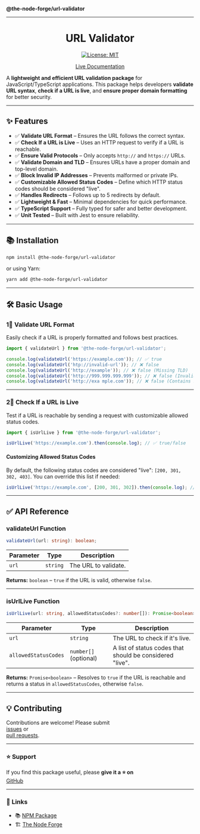 **@the-node-forge/url-validator**

***

<div align="center">

# URL Validator

[![License: MIT](https://img.shields.io/badge/License-MIT-yellow.svg)](https://opensource.org/licenses/MIT)

[Live Documentation](https://the-node-forge.github.io/url-validator/)

</div>

A **lightweight and efficient URL validation package** for JavaScript/TypeScript
applications. This package helps developers **validate URL syntax**, **check if a URL
is live**, and **ensure proper domain formatting** for better security.

---

## ✨ Features

- ✅ **Validate URL Format** – Ensures the URL follows the correct syntax.
- ✅ **Check If a URL is Live** – Uses an HTTP request to verify if a URL is
  reachable.
- ✅ **Ensure Valid Protocols** – Only accepts `http://` and `https://` URLs.
- ✅ **Validate Domain and TLD** – Ensures URLs have a proper domain and top-level
  domain.
- ✅ **Block Invalid IP Addresses** – Prevents malformed or private IPs.
- ✅ **Customizable Allowed Status Codes** – Define which HTTP status codes should be
  considered "live".
- ✅ **Handles Redirects** – Follows up to 5 redirects by default.
- ✅ **Lightweight & Fast** – Minimal dependencies for quick performance.
- ✅ **TypeScript Support** – Fully typed for safer and better development.
- ✅ **Unit Tested** – Built with Jest to ensure reliability.

---

## 📚 Installation

```sh
npm install @the-node-forge/url-validator
```

or using Yarn:

```sh
yarn add @the-node-forge/url-validator
```

---

## 🛠️ Basic Usage

### **1⃣ Validate URL Format**

Easily check if a URL is properly formatted and follows best practices.

```typescript
import { validateUrl } from '@the-node-forge/url-validator';

console.log(validateUrl('https://example.com')); // ✅ true
console.log(validateUrl('htp://invalid-url')); // ❌ false
console.log(validateUrl('http://example')); // ❌ false (Missing TLD)
console.log(validateUrl('http://999.999.999.999')); // ❌ false (Invalid IP Address)
console.log(validateUrl('http://exa mple.com')); // ❌ false (Contains spaces)
```

---

### **2⃣ Check If a URL is Live**

Test if a URL is reachable by sending a request with customizable allowed status
codes.

```typescript
import { isUrlLive } from '@the-node-forge/url-validator';

isUrlLive('https://example.com').then(console.log); // ✅ true/false
```

#### **Customizing Allowed Status Codes**

By default, the following status codes are considered "live": `[200, 301, 302, 403]`.
You can override this list if needed:

```typescript
isUrlLive('https://example.com', [200, 301, 302]).then(console.log); // ✅ true if status is in the list
```

---

## ✅ **API Reference**

### **validateUrl Function**

```typescript
validateUrl(url: string): boolean;
```

| Parameter | Type     | Description          |
| --------- | -------- | -------------------- |
| `url`     | `string` | The URL to validate. |

**Returns:** `boolean` – `true` if the URL is valid, otherwise `false`.

---

### **isUrlLive Function**

```typescript
isUrlLive(url: string, allowedStatusCodes?: number[]): Promise<boolean>;
```

| Parameter            | Type                  | Description                                              |
| -------------------- | --------------------- | -------------------------------------------------------- |
| `url`                | `string`              | The URL to check if it's live.                           |
| `allowedStatusCodes` | `number[]` (optional) | A list of status codes that should be considered "live". |

**Returns:** `Promise<boolean>` – Resolves to `true` if the URL is reachable and
returns a status in `allowedStatusCodes`, otherwise `false`.

---

## 💡 **Contributing**

Contributions are welcome! Please submit  
[issues](https://github.com/The-Node-Forge/url-validator/issues) or  
[pull requests](https://github.com/The-Node-Forge/url-validator/pulls).

---

### ⭐ Support

If you find this package useful, please **give it a ⭐ on**  
[GitHub](https://github.com/The-Node-Forge/url-validator 'GitHub Repository')

---

### 🔗 **Links**

- 📚 [NPM Package](https://www.npmjs.com/package/@the-node-forge/url-validator)
- 🏗 [The Node Forge](https://github.com/The-Node-Forge)
